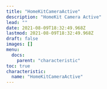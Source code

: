 ```yaml
---
title: "HomeKitCameraActive"
description: "HomeKit Camera Active"
lead: ""
date: 2021-08-09T18:32:49.968Z
lastmod: 2021-08-09T18:32:49.968Z
draft: false
images: []
menu:
  docs:
    parent: "characteristic"
toc: true
characteristic:
  name: "HomeKitCameraActive"
---
```

